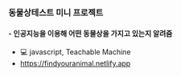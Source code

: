 ### 동물상테스트 미니 프로젝트
#### - 인공지능을 이용해 어떤 동물상을 가지고 있는지 알려줌
- :computer: javascript, Teachable Machine
- https://findyouranimal.netlify.app
